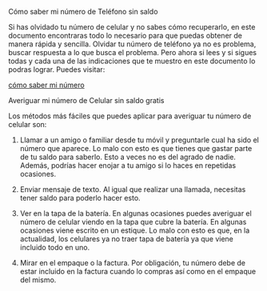 Cómo saber mi número de Teléfono sin saldo

Si has olvidado tu número de celular y no sabes cómo recuperarlo, en este documento encontraras todo lo necesario para que puedas obtener de manera rápida y sencilla.
Olvidar tu número de teléfono ya no es problema, buscar respuesta a lo que busca el problema. Pero ahora si lees y si sigues todas y cada una de las indicaciones que te muestro en este documento lo podras lograr.
Puedes visitar: <p><a href="https://cualesminumero.com/">cómo saber mi número</a></p>

Averiguar mi número de Celular sin saldo gratis

Los métodos más fáciles que puedes aplicar para averiguar tu número de celular son:

1. Llamar a un amigo o familiar desde tu móvil y preguntarle cual ha sido el número que aparece. Lo malo con esto es que tienes que gastar parte de tu saldo para saberlo. Esto a veces no es del agrado de nadie. Además, podrías hacer enojar a tu amigo si lo haces en repetidas ocasiones.

2. Enviar mensaje de texto. Al igual que realizar una llamada, necesitas tener saldo para poderlo hacer esto.
3. Ver en la tapa de la batería. En algunas ocasiones puedes averiguar el número de celular viendo en la tapa que cubre la batería. En algunas ocasiones viene escrito en un estique. Lo malo con esto es que, en la actualidad, los celulares ya no traer tapa de batería ya que viene incluido todo en uno.
4. Mirar en el empaque o la factura. Por obligación, tu número debe de estar incluido en la factura cuando lo compras así como en el empaque del mismo.

